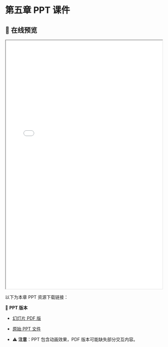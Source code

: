 # 第五章 PPT 课件

## 📒 在线预览
<iframe src="./chapter5/assets/5_传输层.pdf" width="100%" height="800px"></iframe>

以下为本章 PPT 资源下载链接：

🔽 **PPT 版本**
- [幻灯片 PDF 版](./chapter5/assets/5_传输层.pdf)
- [原始 PPT 文件](./chapter5/assets/5_传输层.pptx)

- ⚠️ **注意**：PPT 包含动画效果，PDF 版本可能缺失部分交互内容。
